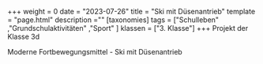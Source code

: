 +++
weight = 0
date = "2023-07-26"
title = "Ski mit Düsenantrieb"
template = "page.html"
description =""
[taxonomies]
tags = ["Schulleben" ,"Grundschulaktivitäten" ,"Sport" ]
klassen = ["3. Klasse"]
+++
Projekt der Klasse 3d
<!-- more -->
Moderne Fortbewegungsmittel -  Ski mit Düsenantrieb
